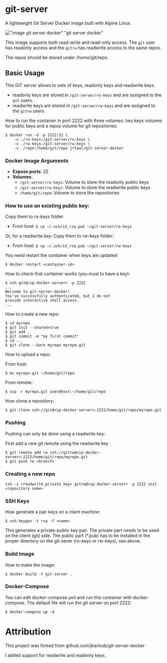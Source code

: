# git-server
A lightweight Git Server Docker image built with Alpine Linux.

!["image git server docker" "git server docker"](https://raw.githubusercontent.com/cedricfarinazzo/git-server-docker/master/git-server-docker.jpg)

This image supports both read-write and read-only access. The `git` user has readonly access and the `gitrw` has readwrite access to the same repos.

The repos should be stored under /home/git/repo.

## Basic Usage

This GIT server allows to sets of keys, readonly keys and readwrite keys.

- readonly keys are stored in `/git-server/ro-keys` and are assigned to the `git` users.
- readwrite keys are stored in `/git-server/rw-keys` and are assigned to the `gitrw` users.


How to run the container in port 2222 with three volumes: two keys volumes for public keys and a repos volume for git repositories:

	$ docker run -d -p 2222:22 \
	    -v ./ro-keys:/git-server/ro-keys \
	    -v ./rw-keys:/git-server/rw-keys \
		-v ./repo:/home/git/repo jrtaal/git-server-docker

### Docker Image Arguments

* **Expose ports**: 22
* **Volumes**:
  * `/git-server/ro-keys`: Volume to store the readonly public keys
  * `/git-server/rw-keys`: Volume to store the readwrite public keys
  * `/home/git/repo`: Volume to store the repositories

### How to use an existing public key:

Copy them to ro-keys folder: 
- From host: `$ cp ~/.ssh/id_rsa.pub ~/git-server/ro-keys`

Or, for a readwrite key: Copy them to rw-keys folder:
- From host: `$ cp ~/.ssh/id_rsa.pub ~/git-server/rw-keys`


You need restart the container when keys are updated:

	$ docker restart <container-id>
	
How to check that container works (you must to have a key):

	$ ssh git@<ip-docker-server> -p 2222
	...
	Welcome to git-server-docker!
	You've successfully authenticated, but I do not
	provide interactive shell access.
	...

How to create a new repo:

	$ cd myrepo
	$ git init --shared=true
	$ git add .
	$ git commit -m "my first commit"
	$ cd ..
	$ git clone --bare myrepo myrepo.git

How to upload a repo:

From host:

	$ mv myrepo.git ~/home/git/repo

From remote:

	$ scp -r myrepo.git user@host:~/home/git/repo

How clone a repository:

	$ git clone ssh://git@<ip-docker-server>:2222/home/git/repo/myrepo.git

### Pushing

Pushing can only be done using a readwrite key:

First add a new git remote using the readwrite key

    $ git remote add rw ssh://gitrw@<ip-docker-server>:2222/home/git/repo/myrepo.git
	$ git push rw <branch>

### Creating a new repo

    ssh -i <readwrite_private_key> gitrw@<ip-docker-server> -p 2222 init <repository name>

### SSH Keys

How generate a pair keys on a client machine:

	$ ssh-keygen -t rsa -f <name>

This generates a private-public key pair. The private part needs to be used on the client (git) side. The public part (*.pub) has to be installed in the proper directory on the git-sever (ro-keys or rw-keys), see above.

### Build Image

How to make the image:

	$ docker build -t git-server .

### Docker-Compose

You can edit docker-compose.yml and run this container with docker-compose. The default file will run the git server on port 2222:

	$ docker-compose up -d



# Attribution
This project was forked from github.com/jkarlosb/git-server-docker

I added support for readwrite and readonly keys.